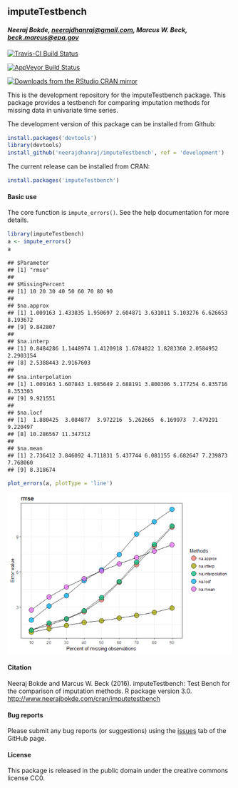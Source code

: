 
## imputeTestbench

#### *Neeraj Bokde, neerajdhanraj@gmail.com, Marcus W. Beck, beck.marcus@epa.gov*

[![Travis-CI Build Status](https://travis-ci.org/fawda123/imputeTestbench.svg?branch=master)](https://travis-ci.org/fawda123/imputeTestbench)

[![AppVeyor Build Status](https://ci.appveyor.com/api/projects/status/github/fawda123/imputeTestbench?branch=master&svg=true)](https://ci.appveyor.com/project/fawda123/imputeTestbench)

[![Downloads from the RStudio CRAN mirror](http://cranlogs.r-pkg.org/badges/grand-total/imputeTestbench)](https://CRAN.R-project.org/package=pkgname)



This is the development repository for the imputeTestbench package.  This package provides a testbench for comparing imputation methods for missing data in univariate time series. 

The development version of this package can be installed from Github:


```r
install.packages('devtools')
library(devtools)
install_github('neerajdhanraj/imputeTestbench', ref = 'development')
```

The current release can be installed from CRAN:


```r
install.packages('imputeTestbench')
```

#### Basic use

The core function is `impute_errors()`.  See the help documentation for more details.


```r
library(imputeTestbench)
a <- impute_errors()
a
```

```
## $Parameter
## [1] "rmse"
## 
## $MissingPercent
## [1] 10 20 30 40 50 60 70 80 90
## 
## $na.approx
## [1] 1.009163 1.433835 1.950697 2.604871 3.631011 5.103276 6.626653 8.193672
## [9] 9.842807
## 
## $na.interp
## [1] 0.8484286 1.1448974 1.4120918 1.6784822 1.8283360 2.0584952 2.2903154
## [8] 2.5388443 2.9167603
## 
## $na.interpolation
## [1] 1.009163 1.607843 1.985649 2.688191 3.800306 5.177254 6.835716 8.353303
## [9] 9.921551
## 
## $na.locf
## [1]  1.880425  3.084877  3.972216  5.262665  6.169973  7.479291  9.220497
## [8] 10.286567 11.347312
## 
## $na.mean
## [1] 2.736412 3.846092 4.711831 5.437744 6.081155 6.682647 7.239873 7.768060
## [9] 8.318674
```

```r
plot_errors(a, plotType = 'line')
```

![](README_files/figure-html/unnamed-chunk-3-1.png)<!-- -->

#### Citation

Neeraj Bokde and Marcus W. Beck (2016). imputeTestbench: Test Bench for the comparison of imputation methods. R package version 3.0. http://www.neerajbokde.com/cran/imputetestbench

#### Bug reports 

Please submit any bug reports (or suggestions) using the [issues](https://github.com/neerajdhanraj/imputeTestbench/issues) tab of the GitHub page.

#### License

This package is released in the public domain under the creative commons license CC0.
